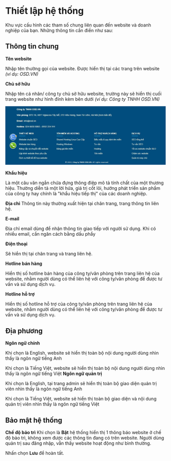 # Thiết lập hệ thống

Khu vực cấu hình các tham số chung liên quan đến website và doanh nghiệp của bạn. Những thông tin cần điền như sau:

## Thông tin chung

**Tên website**

Nhập tên thường gọi của website. Được hiển thị tại các trang trên website _(ví dụ: OSD.VN)_

**Chủ sở hữu**

Nhập tên cá nhân/ công ty chủ sở hữu website, trường này sẽ hiển thị cuối trang website như hình đính kèm bên dưới _(ví dụ: Công ty TNHH OSD.VN)_

![thiet-lap-chung.jpg](img/thiet-lap-chung.jpg)

**Khẩu hiệu**

Là một câu văn ngắn chứa đựng thông điệp mô tả tính chất của một thương hiệu. Thường diễn tả một lời hứa, giá trị cốt lõi, hướng phát triển sản phẩm của công ty hay chính là "khẩu hiệu tiếp thị" của các doanh nghiệp.

**Địa chỉ**
Thông tin này thường xuất hiện tại chân trang, trang thông tin liên hệ.

**E-mail**

Địa chỉ email dùng để nhận thông tin giao tiếp với người sử dụng. Khi có nhiều email, cần ngăn cách bằng dấu phẩy

**Điện thoại**

Sẽ hiển thị tại chân trang và trang liên hệ.

**Hotline bán hàng**

Hiển thị số hotline bán hàng của công ty/văn phòng trên trang liên hệ của website, nhằm người dùng có thể liên hệ với công ty/văn phòng để được tư vấn và sử dụng dịch vụ.

**Hotline hỗ trợ**

Hiển thị số hotline hỗ trợ của công ty/văn phòng trên trang liên hệ của website, nhằm người dùng có thể liên hệ với công ty/văn phòng để được tư vấn và sử dụng dịch vụ.

## Địa phương

**Ngôn ngữ chính**

Khi chọn là English, website sẽ hiển thị toàn bộ nội dung người dùng nhìn thấy là ngôn ngữ tiếng Anh

Khi chọn là Tiếng Việt, website sẽ hiển thị toàn bộ nội dung người dùng nhìn thấy là ngôn ngữ tiếng Việt
**Ngôn ngữ quản trị**

Khi chọn là English, tại trang admin sẽ hiển thị toàn bộ giao diện quản trị viên nhìn thấy là ngôn ngữ tiếng Anh

Khi chọn là Tiếng Việt, website sẽ hiển thị toàn bộ giao diện và nội dung quản trị viên nhìn thấy là ngôn ngữ tiếng Việt

## Bảo mật hệ thống

**Chế độ bảo trì** Khi chọn là **Bật** hệ thống hiển thị 1 thông báo website ở chế độ bảo trì, không xem được các thông tin đang có trên website. Người dùng quản trị sau đăng nhập, vẫn thấy website hoạt động như bình thường.

Nhấn chọn **Lưu** để hoàn tất.
